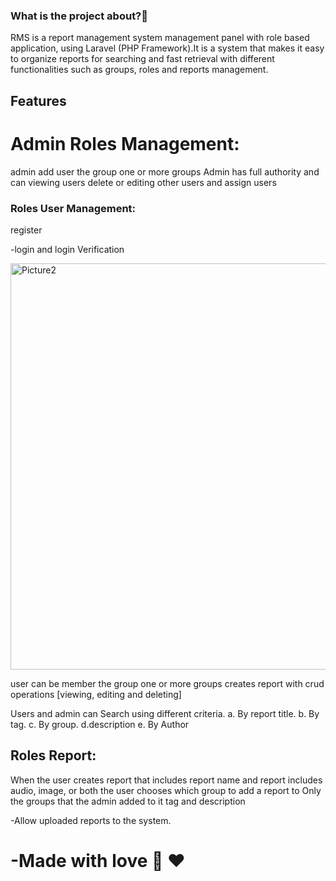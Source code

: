 

### What is the project about?🤔

RMS is a report management system
management panel with role based application, using Laravel (PHP Framework).It is a system that makes it easy to organize reports for searching and fast retrieval with different functionalities such as groups, roles and reports management.







## Features 

# Admin Roles Management:
admin add user the group one or more groups
Admin has full authority and can  viewing  users delete or editing other users and assign users




### Roles User Management:
register

-login and login Verification




<img width="650" alt="Picture2" src="https://user-images.githubusercontent.com/81470200/185773649-7a6be3f6-d359-49b5-9824-39336d944464.png">



user can be member the group one or more groups 
creates report with crud operations [viewing, editing and deleting]





 Users and admin can Search using different criteria.
 a. By report title.
 b. By tag.
 c. By group.
 d.description
 e. By Author





## Roles Report:

When the user creates report that includes
  report name and report includes audio, image, or both
  the user chooses which group to add a report to
Only the groups that the admin added to it
tag and description

  -Allow uploaded reports to the system.























# -Made with love 🫶 ❤


















